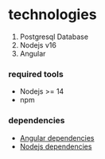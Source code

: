 # technologies
1. Postgresql Database
2. Nodejs v16
3. Angular


### required tools 
- Nodejs >= 14
- npm

### dependencies
- [Angular dependencies](udagram-front/package.json)
- [Nodejs dependencies](udagram-api/package.json)


